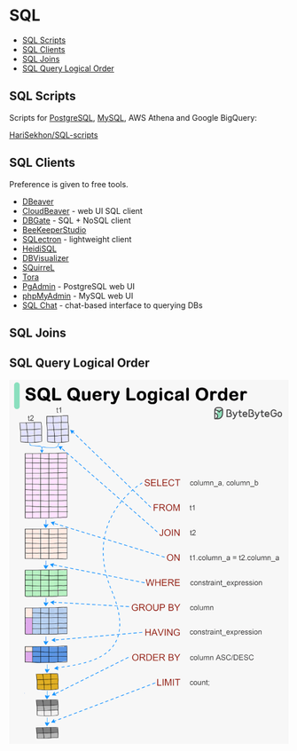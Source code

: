 # SQL

<!-- INDEX_START -->

- [SQL Scripts](#sql-scripts)
- [SQL Clients](#sql-clients)
- [SQL Joins](#sql-joins)
- [SQL Query Logical Order](#sql-query-logical-order)

<!-- INDEX_END -->

## SQL Scripts

Scripts for [PostgreSQL](postgres.md), [MySQL](mysql.md), AWS Athena and Google BigQuery:

[HariSekhon/SQL-scripts](https://github.com/HariSekhon/SQL-scripts)

## SQL Clients

Preference is given to free tools.

- [DBeaver](https://dbeaver.io/)
- [CloudBeaver](cloudbeaver.md) - web UI SQL client
- [DBGate](https://dbgate.org/) - SQL + NoSQL client
- [BeeKeeperStudio](https://www.beekeeperstudio.io/)
- [SQLectron](https://github.com/sqlectron/sqlectron-gui) - lightweight client
- [HeidiSQL](https://www.heidisql.com/)
- [DBVisualizer](https://www.dbvis.com/)
- [SQuirreL](https://squirrel-sql.sourceforge.io/)
- [Tora](https://github.com/tora-tool/tora/wiki)
- [PgAdmin](https://www.pgadmin.org/) - PostgreSQL web UI
- [phpMyAdmin](https://www.phpmyadmin.net/) - MySQL web UI
- [SQL Chat](https://github.com/sqlchat/sqlchat) - chat-based interface to querying DBs

## SQL Joins

<!-- error accessing this now, try to find original and import it instead
![](https://media.licdn.com/dms/image/D5622AQGSP8OYFxOSaA/feedshare-shrink_2048_1536/0/1718097295510?e=1721865600&v=beta&t=Z2JCgUx04L5isIdQ1b7xb9_jywoUAKPn5G6Uwhbzg1E)
-->

## SQL Query Logical Order

![SQL Query Logical Order](images/sql_query_logical_order.gif)

